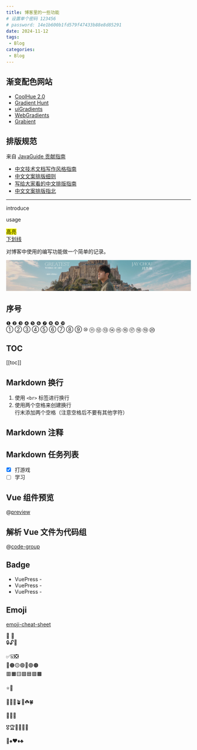 ```yaml
---
title: 博客里的一些功能
# 设置单个密码 123456
# password: 14e1b600b1fd579f47433b88e8d85291
date: 2024-11-12
tags:
 - Blog
categories:
 - Blog
---
```


## 渐变配色网站

- [CoolHue 2.0](https://webkul.github.io/coolhue/)
- [Gradient Hunt](https://gradienthunt.com/)
- [uiGradients](https://uigradients.com/)
- [WebGradients](https://webgradients.com/)
- [Grabient](https://www.grabient.com/)

## 排版规范 

来自 [JavaGuide 贡献指南](https://javaguide.cn/javaguide/contribution-guideline.html)

- [中文技术文档写作风格指南](https://zh-style-guide.readthedocs.io/zh-cn/latest/)
- [中文文案排版细则](https://dawner.top/posts/chinese-copywriting-rules/)
- [写给大家看的中文排版指南](https://zhuanlan.zhihu.com/p/20506092)
- [中文文案排版指北](https://github.com/sparanoid/chinese-copywriting-guidelines)

---

introduce

usage

<mark>高亮</mark>  
<u>下划线</u>

对博客中使用的编写功能做一个简单的记录。

![channels4_banner](./assets/channels4_banner.jpg)

## 序号
❶ ❷ ❸ ❹ ❺ ❻ ❼ ❽ ❾ ❿   
① ② ③ ④ ⑤ ⑥ ⑦ ⑧ ⑨ ⑩ ⑪ ⑫ ⑬ ⑭ ⑮ ⑯ ⑰ ⑱ ⑲ ⑳ 

## TOC

[[toc]]

## Markdown 换行

1. 使用 `<br>` 标签进行换行
2. 使用两个空格来创建换行  
   行末添加两个空格（注意空格后不要有其他字符）

## Markdown 注释

<!--
这是一段被注释掉的文字
-->

[comment]: (这是一段被注释掉的文字)

[//]: (这是一段被注释掉的文字)

[^_^]: (这是一段被注释掉的文字)

## Markdown 任务列表
- [x] 打游戏
- [ ] 学习

## Vue 组件预览
@[preview](@/.vuepress/components/IconHome.vue)

## 解析 Vue 文件为代码组
@[code-group](@/.vuepress/components/IconHome.vue)

## Badge

- VuePress - <Badge type="tip" text="v2" vertical="top" />
- VuePress - <Badge type="warning" text="v2" vertical="middle" />
- VuePress - <Badge type="danger" text="v2" vertical="bottom" />

## Emoji

[emoji-cheat-sheet](https://www.webfx.com/tools/emoji-cheat-sheet/)

🍇 🍉  
🔒🔓🔗

✅☑️❎  
🔴🟠🟡🟢🔵🟣🟤  
🟥🟧🟨🟩🟦🟪🟫  

⭐🌟

🌻🌼🌱🪴🌿☘️🍀  

🐣🐤🐥

🎖️🏆🏅🥇🥈🥉

🎱♠️♥️♦️♣️